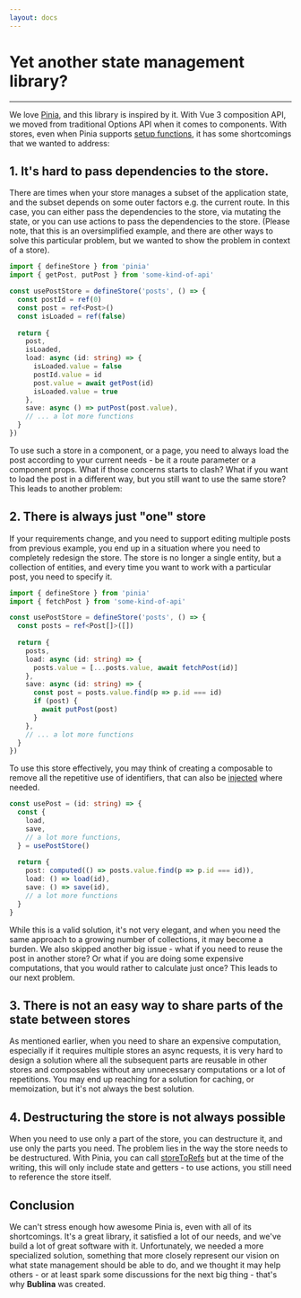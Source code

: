 ```yaml
---
layout: docs
---
```


# Yet another state management library?

---

We love [Pinia](https://pinia.vuejs.org/), and this library is inspired by it.
With Vue 3 composition API, we moved from traditional Options API when it comes to components.
With stores, even when Pinia supports [setup functions](https://pinia.vuejs.org/core-concepts/#setup-stores), it has some shortcomings that we wanted to address:

## 1. It's hard to pass dependencies to the store.

There are times when your store manages a subset of the application state, and the subset depends on some outer factors e.g. the current route.
In this case, you can either pass the dependencies to the store, via mutating the state, or you can use actions to pass the dependencies to the store.
(Please note, that this is an oversimplified example, and there are other ways to solve this particular problem, but we wanted to show the problem in context of a store).

```ts
import { defineStore } from 'pinia'
import { getPost, putPost } from 'some-kind-of-api'

const usePostStore = defineStore('posts', () => {
  const postId = ref(0)
  const post = ref<Post>()
  const isLoaded = ref(false)
  
  return {
    post,
    isLoaded,
    load: async (id: string) => {
      isLoaded.value = false
      postId.value = id
      post.value = await getPost(id)
      isLoaded.value = true
    },
    save: async () => putPost(post.value),
    // ... a lot more functions
  }
})
```

To use such a store in a component, or a page, you need to always load the post according to your current needs - be it a route parameter or a component props.
What if those concerns starts to clash? What if you want to load the post in a different way, but you still want to use the same store?
This leads to another problem:

## 2. There is always just "one" store

If your requirements change, and you need to support editing multiple posts from previous example, you end up in a situation where you need to completely redesign the store.
The store is no longer a single entity, but a collection of entities, and every time you want to work with a particular post, you need to specify it.

```ts
import { defineStore } from 'pinia'
import { fetchPost } from 'some-kind-of-api'

const usePostStore = defineStore('posts', () => {
  const posts = ref<Post[]>([])
  
  return {
    posts,
    load: async (id: string) => {
      posts.value = [...posts.value, await fetchPost(id)]
    },
    save: async (id: string) => {
      const post = posts.value.find(p => p.id === id)
      if (post) {
        await putPost(post)
      }
    },
    // ... a lot more functions
  }
})
```

To use this store effectively, you may think of creating a composable to remove all the repetitive use of identifiers, that can also be [injected](https://vuejs.org/guide/components/provide-inject.html#provide-inject) where needed.
```ts
const usePost = (id: string) => {
  const { 
    load, 
    save,
    // a lot more functions,
  } = usePostStore()
  
  return {
    post: computed(() => posts.value.find(p => p.id === id)),
    load: () => load(id),
    save: () => save(id),
    // a lot more functions
  }
}
```

While this is a valid solution, it's not very elegant, and when you need the same approach to a growing number of collections, it may become a burden.
We also skipped another big issue - what if you need to reuse the post in another store? Or what if you are doing some expensive computations, that you would rather to calculate just once?
This leads to our next problem.

## 3. There is not an easy way to share parts of the state between stores

As mentioned earlier, when you need to share an expensive computation, especially if it requires multiple stores an async requests, 
it is very hard to design a solution where all the subsequent parts are reusable in other stores and composables without any unnecessary computations or a lot of repetitions.
You may end up reaching for a solution for caching, or memoization, but it's not always the best solution.

## 4. Destructuring the store is not always possible

When you need to use only a part of the store, you can destructure it, and use only the parts you need. The problem lies in the way the store needs to be destructured.
With Pinia, you can call [storeToRefs](https://pinia.vuejs.org/api/modules/pinia.html#Functions-storeToRefs) but at the time of the writing, 
this will only include state and getters - to use actions, you still need to reference the store itself.

## Conclusion

We can't stress enough how awesome Pinia is, even with all of its shortcomings. It's a great library, it satisfied a lot of our needs, and we've build a lot of great software with it.
Unfortunately, we needed a more specialized solution, something that more closely represent our vision on what state management should be able to do, 
and we thought it may help others - or at least spark some discussions for the next big thing - that's why **Bublina** was created.
